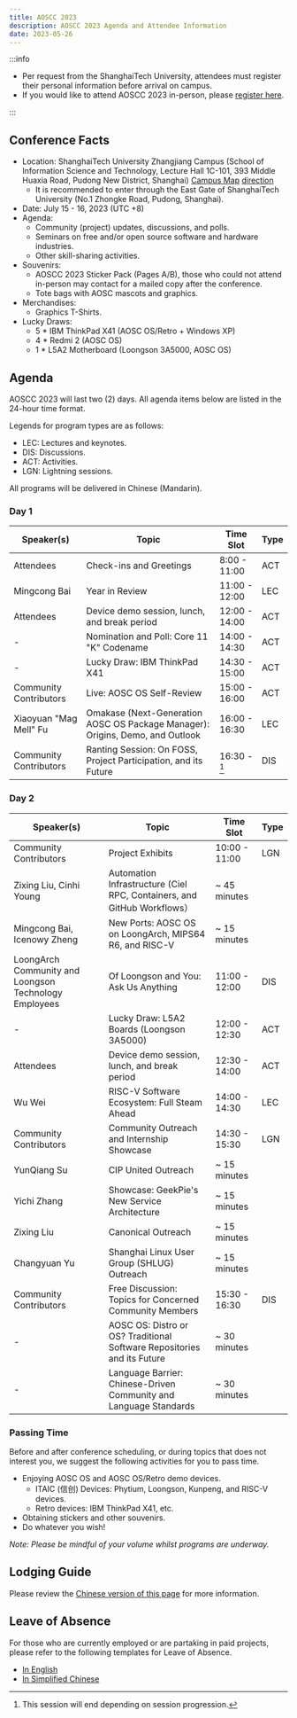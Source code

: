 ```yaml
---
title: AOSCC 2023
description: AOSCC 2023 Agenda and Attendee Information
date: 2023-05-26
---
```


:::info

- Per request from the ShanghaiTech University, attendees must register their personal information before arrival on campus.
- If you would like to attend AOSCC 2023 in-person, please [register here](https://forms.gle/vc8sd3yah7eMNmoP7).

:::

## Conference Facts

- Location: ShanghaiTech University Zhangjiang Campus (School of Information Science and Technology, Lecture Hall 1C-101, 393 Middle Huaxia Road, Pudong New District, Shanghai) [Campus Map](https://map.shanghaitech.edu.cn/) [direction](https://webresources.aaaab3n.moe/2023/07/Screenshot_20230710_224535.png)
	- It is recommended to enter through the East Gate of ShanghaiTech University (No.1 Zhongke Road, Pudong, Shanghai).
- Date: July 15 - 16, 2023 (UTC +8)
- Agenda:
	- Community (project) updates, discussions, and polls.
	- Seminars on free and/or open source software and hardware industries.
	- Other skill-sharing activities.
- Souvenirs:
	- AOSCC 2023 Sticker Pack (Pages A/B), those who could not attend in-person may contact for a mailed copy after the conference.
	- Tote bags with AOSC mascots and graphics.
- Merchandises:
	- Graphics T-Shirts.
- Lucky Draws:
	- 5 * IBM ThinkPad X41 (AOSC OS/Retro + Windows XP)
	- 4 * Redmi 2 (AOSC OS)
	- 1 * L5A2 Motherboard (Loongson 3A5000, AOSC OS)

## Agenda

AOSCC 2023 will last two (2) days. All agenda items below are listed in the 24-hour time format.

Legends for program types are as follows:

- LEC: Lectures and keynotes.
- DIS: Discussions.
- ACT: Activities.
- LGN: Lightning sessions.

All programs will be delivered in Chinese (Mandarin).

### Day 1

| Speaker(s)              | Topic                                                                         | Time Slot     | Type   |
|-------------------------|-------------------------------------------------------------------------------|---------------|--------|
| Attendees               | Check-ins and Greetings                                                       | 8:00 - 11:00  | ACT    |
| Mingcong Bai            | Year in Review                                                                | 11:00 - 12:00 | LEC    |
| Attendees               | Device demo session, lunch, and break period                                  | 12:00 - 14:00 | ACT    |
| -                       | Nomination and Poll: Core 11 "K" Codename                                     | 14:00 - 14:30 | ACT    |
| -                       | Lucky Draw: IBM ThinkPad X41                                                  | 14:30 - 15:00 | ACT    |
| Community Contributors  | Live: AOSC OS Self-Review                                                     | 15:00 - 16:00 | ACT    |
| Xiaoyuan "Mag Mell" Fu  | Omakase (Next-Generation AOSC OS Package Manager): Origins, Demo, and Outlook | 16:00 - 16:30 | LEC    |
| Community Contributors  | Ranting Session: On FOSS, Project Participation, and its Future               | 16:30 - [^1]  | DIS    |

[^1]: This session will end depending on session progression.

### Day 2

| Speaker(s)                  | Topic                                                                         | Time Slot     | Type   |
|-----------------------------|-------------------------------------------------------------------------------|---------------|--------|
| Community Contributors      | Project Exhibits                                                              | 10:00 - 11:00 | LGN    |
| Zixing Liu, Cinhi Young     | Automation Infrastructure (Ciel RPC, Containers, and GitHub Workflows）       | \~ 45 minutes |        |
| Mingcong Bai, Icenowy Zheng | New Ports: AOSC OS on LoongArch, MIPS64 R6, and RISC-V                        | \~ 15 minutes |        |
| LoongArch Community and Loongson Technology Employees | Of Loongson and You: Ask Us Anything                | 11:00 - 12:00 | DIS    |
| -                           | Lucky Draw: L5A2 Boards (Loongson 3A5000)                                     | 12:00 - 12:30 | ACT    |
| Attendees                   | Device demo session, lunch, and break period                                  | 12:30 - 14:00 | ACT    |
| Wu Wei                      | RISC-V Software Ecosystem: Full Steam Ahead                                   | 14:00 - 14:30 | LEC    |
| Community Contributors      | Community Outreach and Internship Showcase                                    | 14:30 - 15:30 | LGN    |
| YunQiang Su                 | CIP United Outreach                                                           | \~ 15 minutes |        |
| Yichi Zhang                 | Showcase: GeekPie's New Service Architecture                                  | \~ 15 minutes |        |
| Zixing Liu                  | Canonical Outreach                                                            | \~ 15 minutes |        |
| Changyuan Yu                | Shanghai Linux User Group (SHLUG) Outreach                                    | \~ 15 minutes |        |
| Community Contributors      | Free Discussion: Topics for Concerned Community Members                       | 15:30 - 16:30 | DIS    |
| -                           | AOSC OS: Distro or OS? Traditional Software Repositories and its Future       | \~ 30 minutes |        |
| -                           | Language Barrier: Chinese-Driven Community and Language Standards             | \~ 30 minutes |        |

### Passing Time

Before and after conference scheduling, or during topics that does not interest you, we suggest the following activities for you to pass time.

- Enjoying AOSC OS and AOSC OS/Retro demo devices.
	- ITAIC (信创) Devices: Phytium, Loongson, Kunpeng, and RISC-V devices.
	- Retro devices: IBM ThinkPad X41, etc.
- Obtaining stickers and other souvenirs.
- Do whatever you wish!

*Note: Please be mindful of your volume whilst programs are underway.*

## Lodging Guide

Please review the [Chinese version of this page](https://wiki.aosc.io/zh/community/aoscc/2023/#zhu-su-zhi-nan) for more information.

## Leave of Absence

For those who are currently employed or are partaking in paid projects, please refer to the following templates for Leave of Absence.

- [In English](https://docs.google.com/document/d/1GkCdseMtRllGBpt7KWlgP5SUbX17DO81zB72PPHXKck/)
- [In Simplified Chinese](https://docs.google.com/document/d/1296FHRsfwcT9NNsqtS2I-LT2LaCLrpVcMxJcl3Lhzos/)
